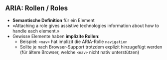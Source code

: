 ## ARIA: Rollen / Roles

- **Semantische Definition** für ein Element
- «Attaching a role gives assistive technologies information about how to handle each element.»
- Gewisse Elemente haben **implizite Rollen**:
  - Beispiel: `<nav>` hat implizit die ARIA-Rolle `navigation`
  - Sollte je nach Browser-Support trotzdem explizit hinzugefügt werden (für ältere Browser, welche `<nav>` nicht nativ unterstützen)
